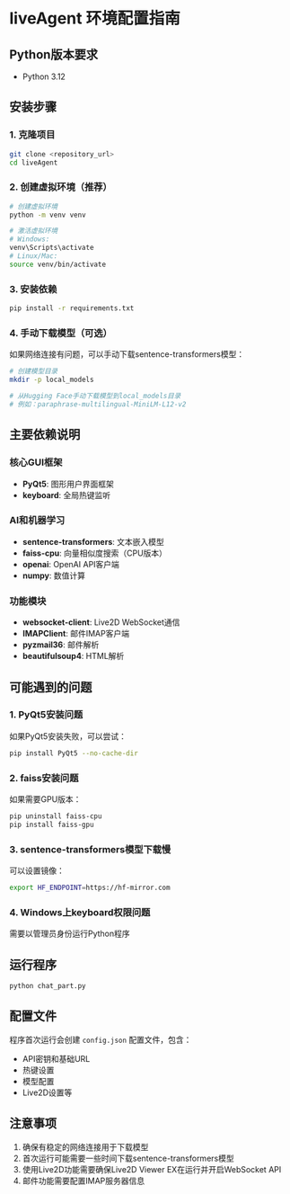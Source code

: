 # liveAgent 环境配置指南

## Python版本要求

- Python 3.12

## 安装步骤

### 1. 克隆项目

```bash
git clone <repository_url>
cd liveAgent
```

### 2. 创建虚拟环境（推荐）

```bash
# 创建虚拟环境
python -m venv venv

# 激活虚拟环境
# Windows:
venv\Scripts\activate
# Linux/Mac:
source venv/bin/activate
```

### 3. 安装依赖

```bash
pip install -r requirements.txt
```

### 4. 手动下载模型（可选）

如果网络连接有问题，可以手动下载sentence-transformers模型：

```bash
# 创建模型目录
mkdir -p local_models

# 从Hugging Face手动下载模型到local_models目录
# 例如：paraphrase-multilingual-MiniLM-L12-v2
```

## 主要依赖说明

### 核心GUI框架

- **PyQt5**: 图形用户界面框架
- **keyboard**: 全局热键监听

### AI和机器学习

- **sentence-transformers**: 文本嵌入模型
- **faiss-cpu**: 向量相似度搜索（CPU版本）
- **openai**: OpenAI API客户端
- **numpy**: 数值计算

### 功能模块

- **websocket-client**: Live2D WebSocket通信
- **IMAPClient**: 邮件IMAP客户端
- **pyzmail36**: 邮件解析
- **beautifulsoup4**: HTML解析

## 可能遇到的问题

### 1. PyQt5安装问题

如果PyQt5安装失败，可以尝试：

```bash
pip install PyQt5 --no-cache-dir
```

### 2. faiss安装问题

如果需要GPU版本：

```bash
pip uninstall faiss-cpu
pip install faiss-gpu
```

### 3. sentence-transformers模型下载慢

可以设置镜像：

```bash
export HF_ENDPOINT=https://hf-mirror.com
```

### 4. Windows上keyboard权限问题

需要以管理员身份运行Python程序

## 运行程序

```bash
python chat_part.py
```

## 配置文件

程序首次运行会创建 `config.json` 配置文件，包含：

- API密钥和基础URL
- 热键设置
- 模型配置
- Live2D设置等

## 注意事项

1. 确保有稳定的网络连接用于下载模型
2. 首次运行可能需要一些时间下载sentence-transformers模型
3. 使用Live2D功能需要确保Live2D Viewer EX在运行并开启WebSocket API
4. 邮件功能需要配置IMAP服务器信息
